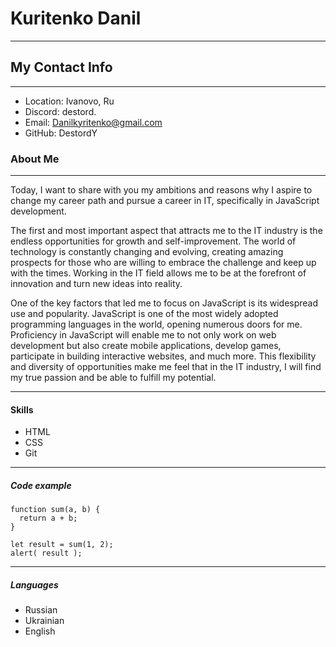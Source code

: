 # Kuritenko Danil
---
## My Contact Info
---
* Location: Ivanovo, Ru
* Discord: destord.
* Email: Danilkyritenko@gmail.com
* GitHub: DestordY
### About Me
---
Today, I want to share with you my ambitions and reasons why I aspire to change my career path and pursue a career in IT, specifically in JavaScript development.

The first and most important aspect that attracts me to the IT industry is the endless opportunities for growth and self-improvement. The world of technology is constantly changing and evolving, creating amazing prospects for those who are willing to embrace the challenge and keep up with the times. Working in the IT field allows me to be at the forefront of innovation and turn new ideas into reality.

One of the key factors that led me to focus on JavaScript is its widespread use and popularity. JavaScript is one of the most widely adopted programming languages in the world, opening numerous doors for me. Proficiency in JavaScript will enable me to not only work on web development but also create mobile applications, develop games, participate in building interactive websites, and much more. This flexibility and diversity of opportunities make me feel that in the IT industry, I will find my true passion and be able to fulfill my potential.

---

#### Skills
* HTML
* CSS
* Git

---

##### Code example
```
function sum(a, b) {
  return a + b;
}

let result = sum(1, 2);
alert( result );
```
---
##### Languages
* Russian
* Ukrainian
* English
